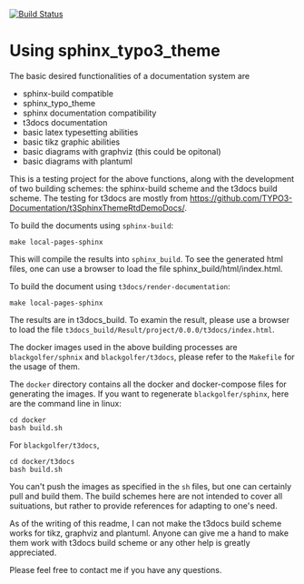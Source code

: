 [![Build Status](https://api.travis-ci.org/dc-js/dc.js.svg?branch=master)](http://travis-ci.org/dc-js/dc.js)
# Using sphinx_typo3_theme

The basic desired functionalities of a documentation system are
- sphinx-build compatible
- sphinx_typo_theme
- sphinx documentation compatibility
- t3docs documentation
- basic latex typesetting abilities
- basic tikz graphic abilities
- basic diagrams with graphviz (this could be opitonal)
- basic diagrams with plantuml

This is a testing project for the above functions, along with the development of two building schemes: the sphinx-build scheme and the t3docs build scheme. The testing for t3docs are mostly from https://github.com/TYPO3-Documentation/t3SphinxThemeRtdDemoDocs/.

To build the documents using `sphinx-build`:
```shell
make local-pages-sphinx
```
This will compile the results into `sphinx_build`. To see the generated html files,
one can use a browser to load the file sphinx_build/html/index.html.

To build the document using `t3docs/render-documentation`:
```shell
make local-pages-sphinx
```
The results are in t3docs_build. To examin the result, please use a browser to load the file
`t3docs_build/Result/project/0.0.0/t3docs/index.html`.

The docker images used in the above building processes are `blackgolfer/sphnix` and `blackgolfer/t3docs`, please refer to the `Makefile` for the usage of them.

The `docker` directory contains all the docker and docker-compose files for generating the images. If you want to regenerate `blackgolfer/sphinx`, here are the command line in linux:
```shell
cd docker
bash build.sh
```

For `blackgolfer/t3docs`,
```shell
cd docker/t3docs
bash build.sh
```

You can't push the images as specified in the `sh` files, but one can certainly pull and build them. The build schemes here are not intended to cover all suituations, but rather to provide references for adapting to one's need.

As of the writing of this readme, I can not make the t3docs build scheme works for tikz, graphviz and plantuml. Anyone can give me a hand to make them work with t3docs build scheme or any other help is greatly appreciated.

Please feel free to contact me if you have any questions.
